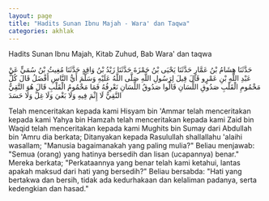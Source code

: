 ```yaml
---
layout: page
title: "Hadits Sunan Ibnu Majah - Wara' dan Taqwa"
categories: akhlak
---
```


Hadits Sunan Ibnu Majah, Kitab Zuhud, Bab Wara' dan taqwa

<p class="arab">
حَدَّثَنَا هِشَامُ بْنُ عَمَّارٍ حَدَّثَنَا يَحْيَى بْنُ حَمْزَةَ حَدَّثَنَا زَيْدُ بْنُ وَاقِدٍ حَدَّثَنَا مُغِيثُ بْنُ سُمَيٍّ عَنْ عَبْدِ اللَّهِ بْنِ عَمْرٍو قَالَ قِيلَ لِرَسُولِ اللَّهِ صَلَّى اللَّهُ عَلَيْهِ وَسَلَّمَ أَيُّ النَّاسِ أَفْضَلُ قَالَ كُلُّ مَخْمُومِ الْقَلْبِ صَدُوقِ اللِّسَانِ قَالُوا صَدُوقُ اللِّسَانِ نَعْرِفُهُ فَمَا مَخْمُومُ الْقَلْبِ قَالَ هُوَ التَّقِيُّ النَّقِيُّ لَا إِثْمَ فِيهِ وَلَا بَغْيَ وَلَا غِلَّ وَلَا حَسَدَ
</p>

Telah menceritakan kepada kami Hisyam bin 'Ammar telah menceritakan kepada kami Yahya bin Hamzah telah menceritakan kepada kami Zaid bin Waqid telah menceritakan kepada kami Mughits bin Sumay dari Abdullah bin 'Amru dia berkata; Ditanyakan kepada Rasulullah shallallahu 'alaihi wasallam; "Manusia bagaimanakah yang paling mulia?" Beliau menjawab: "Semua (orang) yang hatinya bersedih dan lisan (ucapannya) benar." Mereka berkata; "Perkataannya yang benar telah kami ketahui, lantas apakah maksud dari hati yang bersedih?" Beliau bersabda: "Hati yang bertakwa dan bersih, tidak ada kedurhakaan dan kelaliman padanya, serta kedengkian dan hasad."

<!-- https://www.hadits.id/hadits/majah/4206 -->